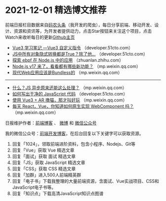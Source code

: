 # 2021-12-01 精选博文推荐

前端日报栏目数据来自[码农头条](https://toutiao.qdkfweb.cn/)（我开发的爬虫），每日分享前端、移动开发、设计、资源和资讯等，为开发者提供动力，点击Star按钮来关注这个项目，点击Watch来收听每日的更新[Github主页](https://github.com/kujian/frontendDaily)
* [Vue3 学习笔记 —Vue3 自定义指令](https://developer.51cto.com/art/202111/692990.htm) （developer.51cto.com）
* [JS中所有对象隐式转换都是True？除了他&#8230;](https://developer.51cto.com/art/202112/693190.htm) （developer.51cto.com）
* [探索 ebpf 在 Node.js 中的应用](https://zhuanlan.zhihu.com/p/439727609) （zhuanlan.zhihu.com）
* [Node.js v17 来了，看看都有哪些新功能？](https://mp.weixin.qq.com/s?__biz=Mzg4MTYwMzY1Mw==&mid=2247500183&idx=1&sn=2ff3981091e4529d1158c78255b9247f) （mp.weixin.qq.com）
* [现代Web应用应该是Bundless的](https://mp.weixin.qq.com/s?__biz=MzAxMTU0NTc4Nw==&mid=2661157968&idx=1&sn=eb62f37f62e83a3cefd197e0253cab80) （mp.weixin.qq.com）

***
* [什么？JS 异步原来还能这么处理？](https://mp.weixin.qq.com/s?__biz=Mzg5NDEyMzA2NQ==&mid=2247488193&idx=1&sn=015acabfdd2c31d034888b47153c3a3d) （mp.weixin.qq.com）
* [如何写出干净的 JavaScript 代码](https://developer.51cto.com/art/202111/693018.htm) （developer.51cto.com）
* [使用 Vue3 + AR 撸猫，那才叫好玩](https://mp.weixin.qq.com/s?__biz=MzkxMjI3MTA1Mg==&mid=2247511851&idx=1&sn=02f90926b2c9c39c010e7d9ff7bdc904) （mp.weixin.qq.com）
* [每天 React，Vue，你知道如何原生实现 WebComponent 吗？](https://mp.weixin.qq.com/s/QRdsk7_MQ34TNQ1t08098g) （mp.weixin.qq.com）

日报维护作者：[前端博客](https://qdkfweb.cn/) 、 [微博](http://weibo.com/kujian) 和 [微信公众号](https://open.weixin.qq.com/qr/code?username=caibaojian_com)

我的微信公众号：[前端开发博客](https://open.weixin.qq.com/qr/code?username=caibaojian_com)，在后台回复以下关键字可以获取资源。

1. 回复「1024」，领取前端进阶资料，包含小程序、Nodejs、Git等
2. 回复「Vue」获取 Vue 精选文章
3. 回复「面试」获取 面试 精选文章
4. 回复「JS」获取 JavaScript 精选文章
5. 回复「CSS」获取 CSS 精选文章
6. 回复「加群」进入500人前端精英群
7. 回复「电子书」下载我整理的大量前端资源，含面试、Vue实战项目、CSS和JavaScript电子书等。
8. 回复「知识点」下载高清JavaScript知识点图谱